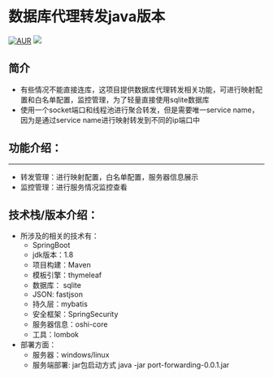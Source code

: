# 数据库代理转发java版本
[![AUR](https://img.shields.io/badge/license-Apache%20License%202.0-blue.svg)](https://github.com/luohuihua/port-forwarding)
[![](https://img.shields.io/badge/version-0.0.1-brightgreen.svg)](https://github.com/luohuihua/port-forwarding)
## 简介
- 有些情况不能直接连库，这项目提供数据库代理转发相关功能，可进行映射配置和白名单配置，监控管理，为了轻量直接使用sqlite数据库
- 使用一个socket端口和线程池进行聚合转发，但是需要唯一service name，因为是通过service name进行映射转发到不同的ip端口中

## 功能介绍：
-----------------------------------
- 转发管理：进行映射配置，白名单配置，服务器信息展示
- 监控管理：进行服务情况监控查看

## 技术栈/版本介绍：
- 所涉及的相关的技术有：
    - SpringBoot
    - jdk版本：1.8
    - 项目构建：Maven
    - 模板引擎：thymeleaf
    - 数据库： sqlite
    - JSON: fastjson
    - 持久层：mybatis
    - 安全框架：SpringSecurity
    - 服务器信息：oshi-core
    - 工具：lombok
- 部署方面：
    - 服务器：windows/linux
    - 服务端部署: jar包启动方式 java -jar port-forwarding-0.0.1.jar
